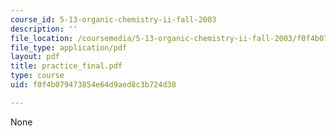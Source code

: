```yaml
---
course_id: 5-13-organic-chemistry-ii-fall-2003
description: ''
file_location: /coursemedia/5-13-organic-chemistry-ii-fall-2003/f0f4b079473854e64d9aed8c3b724d38_practice_final.pdf
file_type: application/pdf
layout: pdf
title: practice_final.pdf
type: course
uid: f0f4b079473854e64d9aed8c3b724d38

---
```

None